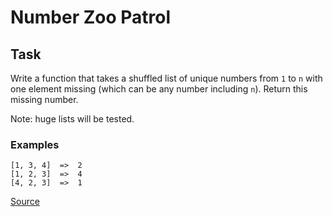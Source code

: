 # Number Zoo Patrol

## Task

Write a function that takes a shuffled list of unique numbers from
`1` to `n` with one element missing (which can be any number including
`n`). Return this missing number.

Note: huge lists will be tested.

### Examples

```text
[1, 3, 4]  =>  2
[1, 2, 3]  =>  4
[4, 2, 3]  =>  1
```

[Source](https://www.codewars.com/kata/5276c18121e20900c0000235)